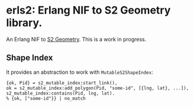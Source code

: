 # erls2: Erlang NIF to S2 Geometry library.

An Erlang NIF to [S2 Geometry][s2]. This is a work in progress.

## Shape Index

It provides an abstraction to work with `MutableS2ShapeIndex`:

```
{ok, Pid} = s2_mutable_index:start_link(),
ok = s2_mutable_index:add_polygon(Pid, "some-id", [{lng, lat}, ...]),
s2_mutable_index:contains(Pid, lng, lat).
% {ok, ["some-id"}} | no_match
```


[s2]: https://github.com/google/s2geometry

